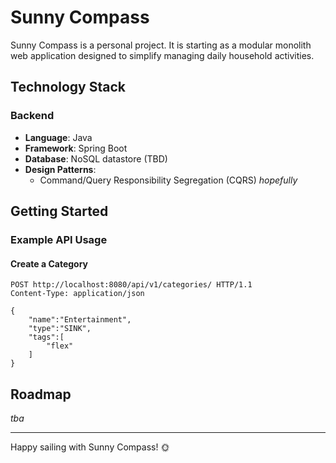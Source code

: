 # Sunny Compass

Sunny Compass is a personal project. 
It is starting as a modular monolith web application designed to simplify managing daily household activities. 

## Technology Stack

### Backend
- **Language**: Java
- **Framework**: Spring Boot
- **Database**: NoSQL datastore (TBD)
- **Design Patterns**: 
  - Command/Query Responsibility Segregation (CQRS) _hopefully_

## Getting Started

### Example API Usage
#### Create a Category

```http
POST http://localhost:8080/api/v1/categories/ HTTP/1.1
Content-Type: application/json

{
    "name":"Entertainment",
    "type":"SINK",
    "tags":[
        "flex"
    ]
}
```

## Roadmap

_tba_

---

Happy sailing with Sunny Compass! 🌞

